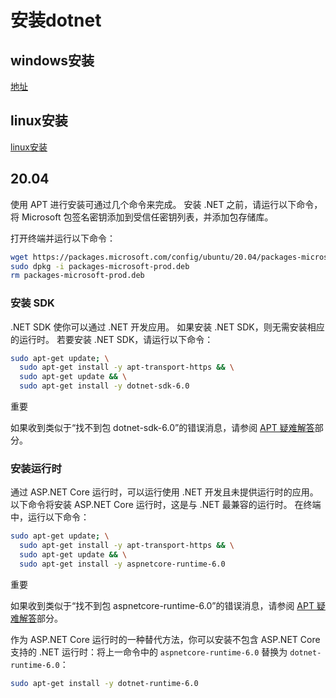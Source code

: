 # 安装dotnet

## windows安装

[地址](https://dotnet.microsoft.com/zh-cn/download/dotnet/6.0/runtime?cid=getdotnetcore)

## linux安装

[linux安装](https://docs.microsoft.com/zh-cn/dotnet/core/install/linux?WT.mc_id=dotnet-35129-website)

## 20.04

使用 APT 进行安装可通过几个命令来完成。 安装 .NET 之前，请运行以下命令，将 Microsoft 包签名密钥添加到受信任密钥列表，并添加包存储库。

打开终端并运行以下命令：

```bash
wget https://packages.microsoft.com/config/ubuntu/20.04/packages-microsoft-prod.deb -O packages-microsoft-prod.deb
sudo dpkg -i packages-microsoft-prod.deb
rm packages-microsoft-prod.deb
```

### 安装 SDK

.NET SDK 使你可以通过 .NET 开发应用。 如果安装 .NET SDK，则无需安装相应的运行时。 若要安装 .NET SDK，请运行以下命令：

```bash
sudo apt-get update; \
  sudo apt-get install -y apt-transport-https && \
  sudo apt-get update && \
  sudo apt-get install -y dotnet-sdk-6.0
```

 重要

如果收到类似于“找不到包 dotnet-sdk-6.0”的错误消息，请参阅 [APT 疑难解答](https://docs.microsoft.com/zh-cn/dotnet/core/install/linux-ubuntu#apt-troubleshooting)部分。

### 安装运行时

通过 ASP.NET Core 运行时，可以运行使用 .NET 开发且未提供运行时的应用。 以下命令将安装 ASP.NET Core 运行时，这是与 .NET 最兼容的运行时。 在终端中，运行以下命令：

```bash
sudo apt-get update; \
  sudo apt-get install -y apt-transport-https && \
  sudo apt-get update && \
  sudo apt-get install -y aspnetcore-runtime-6.0
```

 重要

如果收到类似于“找不到包 aspnetcore-runtime-6.0”的错误消息，请参阅 [APT 疑难解答](https://docs.microsoft.com/zh-cn/dotnet/core/install/linux-ubuntu#apt-troubleshooting)部分。

作为 ASP.NET Core 运行时的一种替代方法，你可以安装不包含 ASP.NET Core 支持的 .NET 运行时：将上一命令中的 `aspnetcore-runtime-6.0` 替换为 `dotnet-runtime-6.0`：

```bash
sudo apt-get install -y dotnet-runtime-6.0
```
